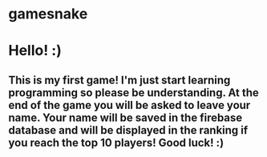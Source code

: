 # gamesnake

Hello! :)
===================

This is my first game! I'm just start learning programming so please be understanding. 
At the end of the game you will be asked to leave your name. Your name will be saved in the firebase database and will be displayed in the ranking if you reach the top 10 players! Good luck! :)
-----------------------------------------------------------
